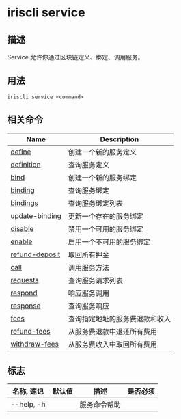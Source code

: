 # iriscli service

## 描述
Service 允许你通过区块链定义、绑定、调用服务。

## 用法

```shell
iriscli service <command>
```

## 相关命令

| Name                                  | Description              |
| ------------------------------------  | ------------------------ |
| [define](define.md)                   | 创建一个新的服务定义        |
| [definition](definition.md)           | 查询服务定义               |
| [bind](bind.md)                       | 创建一个新的服务绑定        |
| [binding](binding.md)                 | 查询服务绑定               |
| [bindings](bindings.md)               | 查询服务绑定列表            |
| [update-binding](update-binding.md)   | 更新一个存在的服务绑定       |
| [disable](disable.md)                 | 禁用一个可用的服务绑定       |
| [enable](enable.md)                   | 启用一个不可用的服务绑定     |
| [refund-deposit](refund-deposit.md)   | 取回所有押金               |
| [call](call.md)                       | 调用服务方法               |
| [requests](requests.md)               | 查询服务请求列表            |
| [respond](respond.md)                 | 响应服务调用                |
| [response](response.md)               | 查询服务响应                |
| [fees](fees.md)                       | 查询指定地址的服务费退款和收入 |
| [refund-fees](refund-fees.md)         | 从服务费退款中退还所有费用    |
| [withdraw-fees](withdraw-fees.md)     | 从服务费收入中取回所有费用    |


## 标志

| 名称, 速记  | 默认值 | 描述        | 是否必须 |
| ---------- | ----- | ---------- | ------- |
| --help, -h |       | 服务命令帮助 |         |
